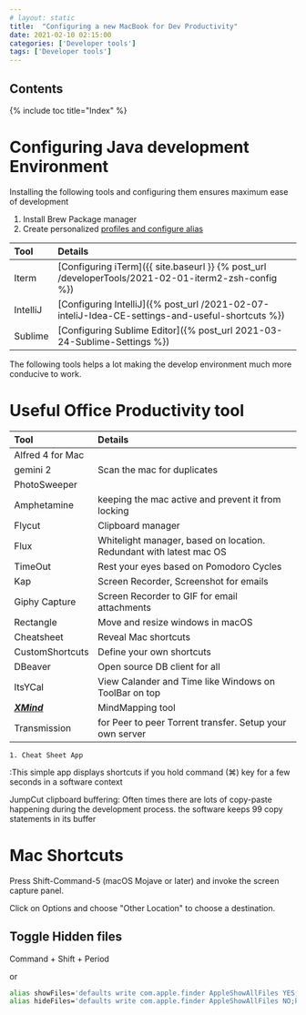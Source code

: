 ```yaml
---
# layout: static
title:  "Configuring a new MacBook for Dev Productivity"
date: 2021-02-10 02:15:00
categories: ['Developer tools']
tags: ['Developer tools']
---
```


## Contents

{% include toc title="Index" %}

# Configuring Java development Environment

Installing the following tools and configuring them ensures maximum ease of development

1. Install Brew Package manager
2. Create personalized [profiles and configure alias](https://github.com/nitinkc/SystemEnvironment#readme)

| Tool | Details | 
| :---| :---    |   
|Iterm		|[Configuring iTerm]({{ site.baseurl }} {% post_url /developerTools/2021-02-01-iterm2-zsh-config %})|
|IntelliJ	|[Configuring IntelliJ]({% post_url /2021-02-07-inteliJ-Idea-CE-settings-and-useful-shortcuts %})|
|Sublime	|[Configuring Sublime Editor]({% post_url 2021-03-24-Sublime-Settings %})|


The following tools helps a lot making the develop environment much more conducive to work. 


# Useful Office Productivity tool

| Tool | Details | 
| :---| :---    |   
|Alfred 4 for Mac 	| | 
|gemini 2 			| Scan the mac for duplicates|
|PhotoSweeper 		||
|Amphetamine 		| keeping the mac active and prevent it from locking|
|Flycut 			| Clipboard manager|
|Flux 				| Whitelight manager, based on location. Redundant with latest mac OS|
|TimeOut 			| Rest your eyes based on Pomodoro Cycles|
|Kap 				| Screen Recorder, Screenshot for emails|
|Giphy Capture		| Screen Recorder to GIF for email attachments|
|Rectangle 			| Move and resize windows in macOS|
|Cheatsheet			| Reveal Mac shortcuts|
|CustomShortcuts 	| Define your own shortcuts|
|DBeaver			| Open source DB client for all|
|ItsYCal			| View Calander and Time like Windows on ToolBar on top|
|[***XMind***](http://www.xmind.net/download/mac/)|MindMapping tool|
|Transmission|for Peer to peer Torrent transfer. Setup your own server|

	1. Cheat Sheet App
:This simple app displays shortcuts if you hold command (⌘) key for a few seconds in a software context

JumpCut clipboard buffering: Often times there are lots of copy-paste happening during the development process. the software keeps 99 copy statements in its buffer

# Mac Shortcuts

Press Shift-Command-5 (macOS Mojave or later) and invoke the screen capture panel.

Click on Options and choose "Other Location" to choose a destination.


## Toggle Hidden files

Command + Shift + Period

or
```sh
alias showFiles='defaults write com.apple.finder AppleShowAllFiles YES;killall Finder /System/Library/CoreServices/Finder.app'
alias hideFiles='defaults write com.apple.finder AppleShowAllFiles NO;killall Finder /System/Library/CoreServices/Finder.app'
```
